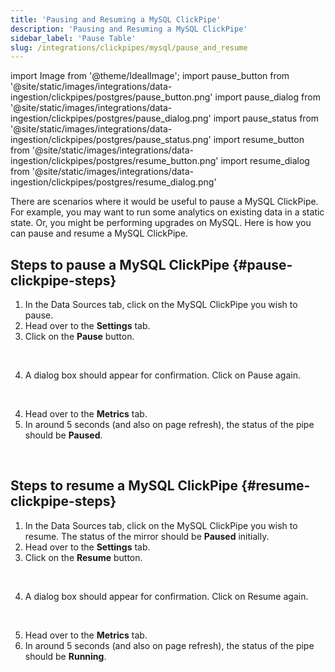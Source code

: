 ```yaml
---
title: 'Pausing and Resuming a MySQL ClickPipe'
description: 'Pausing and Resuming a MySQL ClickPipe'
sidebar_label: 'Pause Table'
slug: /integrations/clickpipes/mysql/pause_and_resume
---
```


import Image from '@theme/IdealImage';
import pause_button from '@site/static/images/integrations/data-ingestion/clickpipes/postgres/pause_button.png'
import pause_dialog from '@site/static/images/integrations/data-ingestion/clickpipes/postgres/pause_dialog.png'
import pause_status from '@site/static/images/integrations/data-ingestion/clickpipes/postgres/pause_status.png'
import resume_button from '@site/static/images/integrations/data-ingestion/clickpipes/postgres/resume_button.png'
import resume_dialog from '@site/static/images/integrations/data-ingestion/clickpipes/postgres/resume_dialog.png'


There are scenarios where it would be useful to pause a MySQL ClickPipe. For example, you may want to run some analytics on existing data in a static state. Or, you might be performing upgrades on MySQL. Here is how you can pause and resume a MySQL ClickPipe.

## Steps to pause a MySQL ClickPipe {#pause-clickpipe-steps}

1. In the Data Sources tab, click on the MySQL ClickPipe you wish to pause.
2. Head over to the **Settings** tab.
3. Click on the **Pause** button.
<br/>

<Image img={pause_button} border size="md"/>

4. A dialog box should appear for confirmation. Click on Pause again.
<br/>

<Image img={pause_dialog} border size="md"/>

4. Head over to the **Metrics** tab.
5. In around 5 seconds (and also on page refresh), the status of the pipe should be **Paused**.
<br/>

<Image img={pause_status} border size="md"/>

## Steps to resume a MySQL ClickPipe {#resume-clickpipe-steps}
1. In the Data Sources tab, click on the MySQL ClickPipe you wish to resume. The status of the mirror should be **Paused** initially.
2. Head over to the **Settings** tab.
3. Click on the **Resume** button.
<br/>

<Image img={resume_button} border size="md"/>

4. A dialog box should appear for confirmation. Click on Resume again.
<br/>

<Image img={resume_dialog} border size="md"/>

5. Head over to the **Metrics** tab.
6. In around 5 seconds (and also on page refresh), the status of the pipe should be **Running**.

